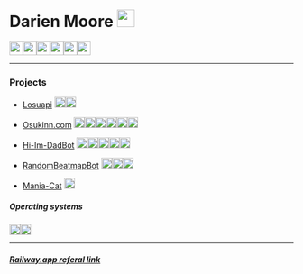 # Darien Moore <img height=31vh src="https://img.shields.io/github/followers/liskisbest.svg?style=social&label=Follow&maxAge=2592000">
<a href="mailto:liskisbest@gmail.com"><img height=24vh src="https://img.shields.io/badge/-Email-red?style=for-the-badge&logo=gmail&logoColor=white"></a><img height=24vh src="https://img.shields.io/badge/Lisk%236969-7289DA?style=for-the-badge&logo=discord&logoColor=white"><a href="https://www.linkedin.com/in/darien-moore-280692225/"><img height=24vh src="https://img.shields.io/badge/LinkedIn-0077B5?style=for-the-badge&logo=linkedin&logoColor=white"></a><a href="https://www.twitch.tv/liskisbetter"><img height=24vh src="https://img.shields.io/badge/Twitch-9146FF?style=for-the-badge&logo=twitch&logoColor=white"></a><a href="https://www.youtube.com/@lisk"><img height=24vh src="https://img.shields.io/badge/YouTube-FF0000?style=for-the-badge&logo=youtube&logoColor=white"></a><a href="https://osu.ppy.sh/users/12687897"><img height=24vh src="https://img.shields.io/badge/Osu-ff66aa?style=for-the-badge&logo=Osu&logoColor=white"></a>

---
### Projects
- [Losuapi](https://github.com/LiskIsBest/Losuapi) <img height=19vh src="https://img.shields.io/badge/Python-3776AB?style=for-the-badge&logo=python&logoColor=white"><img height=19vh src="https://img.shields.io/badge/Osu api-ff66aa?style=for-the-badge&logo=Osu&logoColor=white">

- [Osukinn.com](https://github.com/LiskIsBest/Osukinn) <img height=19vh src="https://img.shields.io/badge/Python-3776AB?style=for-the-badge&logo=python&logoColor=white"><img height=19vh src="https://img.shields.io/badge/Fastapi-009485?style=for-the-badge&logo=fastapi&logoColor=white"><img height=19vh src="https://img.shields.io/badge/Svelte-4A4A55?style=for-the-badge&logo=svelte&logoColor=FF3E00"><img height=19vh src="https://img.shields.io/badge/Bootstrap-563D7C?style=for-the-badge&logo=bootstrap&logoColor=white"><img height=19vh src="https://img.shields.io/badge/MongoDB-4EA94B?style=for-the-badge&logo=mongodb&logoColor=white"><img height=19vh src="https://img.shields.io/badge/Railway-2C0A5C?style=for-the-badge&logo=railway&logoColor=white">

- [Hi-Im-DadBot]() <img height=19vh src="https://img.shields.io/badge/Node.js-43853D?style=for-the-badge&logo=node.js&logoColor=white"><img height=19vh src="https://img.shields.io/badge/Discord.js-7289DA?style=for-the-badge&logo=discord&logoColor=white"><img height=19vh src="https://img.shields.io/badge/JavaScript-323330?style=for-the-badge&logo=javascript&logoColor=F7DF1E"><img height=19vh src="https://img.shields.io/badge/MySQL-005C84?style=for-the-badge&logo=mysql&logoColor=F29111"><img height=19vh src="https://img.shields.io/badge/Railway-2C0A5C?style=for-the-badge&logo=railway&logoColor=white"> 

- [RandomBeatmapBot]() <img height=19vh src="https://img.shields.io/badge/Python-3776AB?style=for-the-badge&logo=python&logoColor=white"><img height=19vh src="https://img.shields.io/badge/Pycord-7289DA?style=for-the-badge&logo=discord&logoColor=white"><img height=19vh src="https://img.shields.io/badge/Railway-2C0A5C?style=for-the-badge&logo=railway&logoColor=white"> 

- [Mania-Cat]() <img height=19vh src="https://img.shields.io/badge/Python-3776AB?style=for-the-badge&logo=python&logoColor=white"> 

##### Operating systems
<img height=19vh src="https://img.shields.io/badge/manjaro-35BF5C?style=for-the-badge&logo=manjaro&logoColor=white"><img height=19vh src="https://img.shields.io/badge/Windows 11-0078D6?style=for-the-badge&logo=windows&logoColor=white">

---
##### [Railway.app referal link](https://railway.app?referralCode=YAPFrw)


